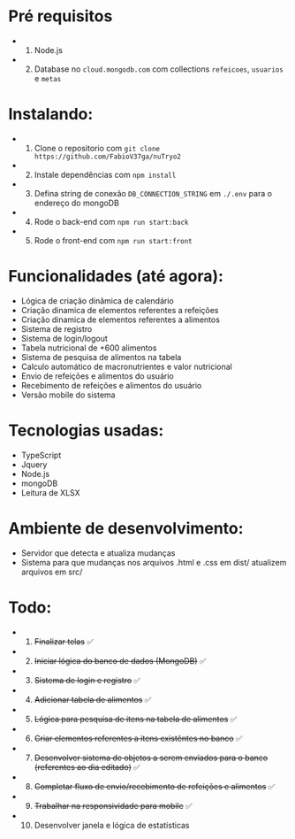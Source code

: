 # Pré requisitos
- 1. Node.js
- 2. Database no `cloud.mongodb.com` com collections `refeicoes`, `usuarios` e `metas`

# Instalando:
- 1. Clone o repositorio com `git clone https://github.com/FabioV37ga/nuTryo2`
- 2. Instale dependências com `npm install`
- 3. Defina string de conexão `DB_CONNECTION_STRING` em `./.env` para o endereço do mongoDB
- 4. Rode o back-end com `npm run start:back`
- 5. Rode o front-end com `npm run start:front`

# Funcionalidades (até agora):
- Lógica de criação dinâmica de calendário
- Criação dinamica de elementos referentes a refeições
- Criação dinamica de elementos referentes a alimentos
- Sistema de registro
- Sistema de login/logout
- Tabela nutricional de +600 alimentos
- Sistema de pesquisa de alimentos na tabela
- Calculo automático de macronutrientes e valor nutricional
- Envio de refeições e alimentos do usuário
- Recebimento de refeições e alimentos do usuário
- Versão mobile do sistema

# Tecnologias usadas:
- TypeScript
- Jquery
- Node.js
- mongoDB
- Leitura de XLSX

# Ambiente de desenvolvimento:
- Servidor que detecta e atualiza mudanças
- Sistema para que mudanças nos arquivos .html e .css em dist/ atualizem arquivos em src/

# Todo:
- 1. ~~Finalizar telas~~ ✅
- 2. ~~Iniciar lógica do banco de dados (MongoDB)~~ ✅
- 3. ~~Sistema de login e registro~~ ✅
- 4. ~~Adicionar tabela de alimentos~~ ✅
- 5. ~~Lógica para pesquisa de itens na tabela de alimentos~~ ✅
- 6. ~~Criar elementos referentes a itens existêntes no banco~~ ✅
- 7. ~~Desenvolver sistema de objetos a serem enviados para o banco (referentes ao dia editado)~~ ✅
- 8. ~~Completar fluxo de envio/recebimento de refeições e alimentos~~ ✅
- 9. ~~Trabalhar na responsividade para mobile~~ ✅
- 10. Desenvolver janela e lógica de estatísticas 
